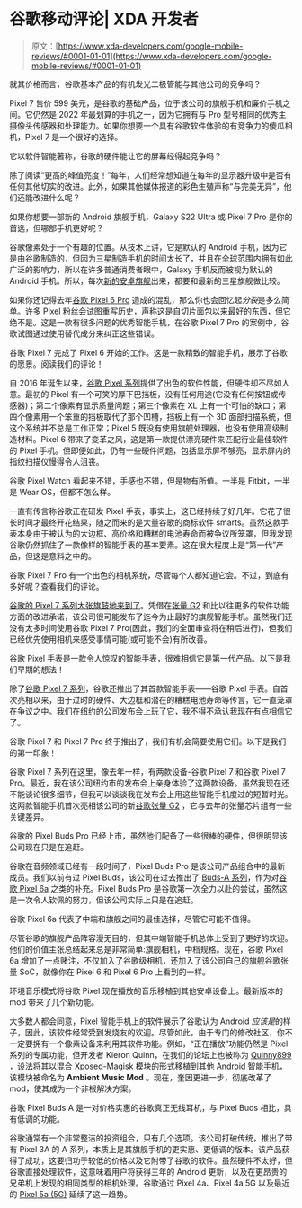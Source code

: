 # 谷歌移动评论| XDA 开发者

> 原文：[https://www.xda-developers.com/google-mobile-reviews/#0001-01-01](https://www.xda-developers.com/google-mobile-reviews/#0001-01-01)

[](/google-pixel-7-display-review/)

就其价格而言，谷歌基本产品的有机发光二极管能与其他公司的竞争吗？

Pixel 7 售价 599 美元，是谷歌的基础产品，位于该公司的旗舰手机和廉价手机之间。它仍然是 2022 年最划算的手机之一，因为它拥有与 Pro 型号相同的优秀主摄像头传感器和处理能力。如果你想要一个具有谷歌软件体验的有竞争力的傻瓜相机，Pixel 7 是一个很好的选择。

[](/google-pixel-7-pro-display-review/)

它以软件智能著称，谷歌的硬件能让它的屏幕经得起竞争吗？

除了阅读“更高的峰值亮度！”每年，人们经常想知道在每年的显示器升级中是否有任何其他切实的改进。此外，如果其他媒体报道的彩色生殖声称“与完美无异”，他们还能改进什么呢？

[](/google-pixel-7-pro-vs-samsung-galaxy-s22-ultra/)

如果你想要一部新的 Android 旗舰手机，Galaxy S22 Ultra 或 Pixel 7 Pro 是你的首选，但哪部手机更好呢？

谷歌像素处于一个有趣的位置。从技术上讲，它是默认的 Android 手机，因为它是由谷歌制造的，但因为三星制造手机的时间太长了，并且在全球范围内拥有如此广泛的影响力，所以在许多普通消费者眼中，Galaxy 手机反而被视为默认的 Android 手机。所以，每次[新的安卓旗舰](https://www.xda-developers.com/best-android-phones/)出来，都要和最新的三星旗舰做比较。

[](/google-pixel-7-pro-review/)

如果你还记得去年[谷歌 Pixel 6 Pro](https://www.xda-developers.com/google-pixel-6-pro-review/) 造成的混乱，那么你也会回忆起*分裂*是多么简单。许多 Pixel 粉丝会试图重写历史，声称这是自切片面包以来最好的东西，但它绝不是。这是一款有很多问题的优秀智能手机，在谷歌 Pixel 7 Pro 的案例中，谷歌试图通过使用替代成分来纠正这些错误。

[](/google-pixel-7-review/)

谷歌 Pixel 7 完成了 Pixel 6 开始的工作。这是一款精致的智能手机，展示了谷歌的愿景。阅读我们的评论！

自 2016 年诞生以来，[谷歌 Pixel 系列](https://www.xda-developers.com/best-pixel-phones/)提供了出色的软件性能，但硬件却不尽如人意。最初的 Pixel 有一个可笑的厚下巴挡板，没有任何用途(它没有任何按钮或传感器)；第二个像素有显示质量问题；第三个像素在 XL 上有一个可怕的缺口；第四个像素用一个笨重的挡板取代了那个凹槽，挡板上有一个 3D 面部扫描系统，但这个系统并不总是工作正常；Pixel 5 既没有使用旗舰处理器，也没有使用高级制造材料。Pixel 6 带来了变革之风，这是第一款提供漂亮硬件来匹配行业最佳软件的 Pixel 手机。但即便如此，仍有一些硬件问题，包括显示屏不够亮，显示屏内的指纹扫描仪慢得令人沮丧。

[](/google-pixel-watch-review/)

谷歌 Pixel Watch 看起来不错，手感也不错，但是物有所值。一半是 Fitbit，一半是 Wear OS，但都不怎么样。

一直有传言称谷歌正在研发 Pixel 手表，事实上，这已经持续了好几年。它花了很长时间才最终开花结果，随之而来的是大量谷歌的商标软件 smarts。虽然这款手表本身由于被认为的大边框、高价格和糟糕的电池寿命而被争议所笼罩，但我发现谷歌仍然抓住了一款像样的智能手表的基本要素。这在很大程度上是“第一代”产品，但这是意料之中的。

[](/google-pixel-7-pro-camera-review/)

谷歌 Pixel 7 Pro 有一个出色的相机系统，尽管每个人都知道它会。不过，到底有多好呢？查看我们的评论。

[谷歌的 Pixel 7 系列大张旗鼓地来到了](https://www.xda-developers.com/google-pixel-7-series-launch/)。凭借在[张量 G2](https://www.xda-developers.com/google-tensor-g2-changes/) 和比以往更多的软件功能方面的改进承诺，该公司很可能发布了迄今为止最好的旗舰智能手机。虽然我们还没有太多时间使用谷歌 Pixel 7 Pro(因此，我们的全面审查将在稍后进行)，但我们已经优先使用相机来感受事情可能(或可能不会)有所改善。

[](/google-pixel-watch-hands-on/)

谷歌 Pixel 手表是一款令人惊叹的智能手表，很难相信它是第一代产品。以下是我们早期的想法！

除了[谷歌 Pixel 7 系列](https://www.xda-developers.com/google-pixel-7-pro/)，谷歌还推出了其首款智能手表——谷歌 Pixel 手表。自首次亮相以来，由于过时的硬件、大边框和潜在的糟糕电池寿命等传言，它一直笼罩在争议之中。我们在纽约的公司发布会上玩了它，我不得不承认我现在有点相信它了。

[](/google-pixel-7-hands-on/)

谷歌 Pixel 7 和 Pixel 7 Pro 终于推出了，我们有机会简要使用它们。以下是我们的第一印象！

谷歌 Pixel 7 系列在这里，像去年一样，有两款设备-谷歌 Pixel 7 和谷歌 Pixel 7 Pro。最近，我在该公司纽约市的发布会上亲身体验了这两款设备。虽然我现在还不能谈论很多细节，但我可以谈谈我在发布会上用这些智能手机度过的短暂时光。这两款智能手机首次亮相该公司的新[谷歌张量 G2](https://www.xda-developers.com/google-tensor-g2-changes/) ，它与去年的张量芯片组有一些关键差异。

[](/google-pixel-buds-pro-review/)

谷歌的 Pixel Buds Pro 已经上市，虽然他们配备了一些很棒的硬件，但很明显该公司现在只是在追赶。

谷歌在音频领域已经有一段时间了，Pixel Buds Pro 是该公司产品组合中的最新成员。我们以前有过 Pixel Buds，该公司在过去推出了 [Buds-A 系列](https://www.xda-developers.com/google-pixel-buds-a-review/)，作为对[谷歌 Pixel 6a](https://www.xda-developers.com/google-pixel-6a-review/) 之类的补充。Pixel Buds Pro 是谷歌第一次全力以赴的尝试，虽然这是一次令人钦佩的努力，但该公司实际上只是在追赶。

[](/google-pixel-6a-review/)

谷歌 Pixel 6a 代表了中端和旗舰之间的最佳选择，尽管它可能不值得。

尽管谷歌的旗舰产品阵容漫无目的，但其中端智能手机总体上受到了更好的欢迎。他们的价值主张总结起来总是非常简单:旗舰相机，中档规格。现在，谷歌 Pixel 6a 增加了一点赌注，不仅加入了谷歌级相机，还加入了该公司自己的旗舰谷歌张量 SoC，就像你在 Pixel 6 和 Pixel 6 Pro 上看到的一样。

[](/google-pixel-now-playing-ambient-music-mod-v2-hands-on/)

环境音乐模式将谷歌 Pixel 现在播放的音乐移植到其他安卓设备上。最新版本的 mod 带来了几个新功能。

大多数人都会同意，Pixel 智能手机上的软件展示了谷歌认为 Android *应该是*的样子，因此，该软件经常受到发烧友的欢迎。尽管如此，由于专门的修改社区，你不一定要拥有一个像素设备来利用其软件功能。例如，“正在播放”功能仍然是 Pixel 系列的专属功能，但开发者 Kieron Quinn，在我们的论坛上也被称为 [Quinny899](https://forum.xda-developers.com/m/quinny899.3563640/) ，设法将其以混合 Xposed-Magisk 模块的形式[移植到其他 Android 智能手机](https://www.xda-developers.com/google-pixel-now-playing-feature-ported/)，该模块被命名为 **Ambient Music Mod** 。现在，奎因更进一步，彻底改革了 mod，使其成为一个非根解决方案。

[](/google-pixel-buds-a-review/)

谷歌 Pixel Buds A 是一对价格实惠的谷歌真正无线耳机，与 Pixel Buds 相比，具有低调的功能。

谷歌通常有一个非常整洁的投资组合，只有几个选项。该公司打破传统，推出了带有 Pixel 3A 的 A 系列，本质上是其旗舰手机的更实惠、更低调的版本。该产品获得了成功，这要归功于较低的价格以及它附带了谷歌的软件。虽然硬件不太好，但谷歌直接处理软件，这意味着用户将获得三年的 Android 更新，以及在更昂贵的兄弟机上发现的相同类型的相机处理。谷歌通过 Pixel 4a、Pixel 4a 5G 以及最近的 [Pixel 5a (5G)](https://www.xda-developers.com/google-pixel-5a-review/) 延续了这一趋势。